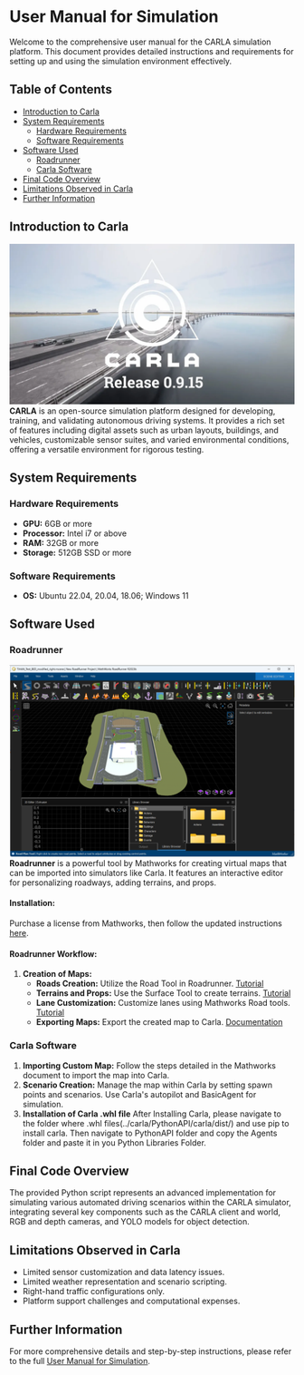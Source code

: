# User Manual for Simulation

Welcome to the comprehensive user manual for the CARLA simulation platform. This document provides detailed instructions and requirements for setting up and using the simulation environment effectively.

## Table of Contents
- [Introduction to Carla](#introduction-to-carla)
- [System Requirements](#system-requirements)
  - [Hardware Requirements](#hardware-requirements)
  - [Software Requirements](#software-requirements)
- [Software Used](#software-used)
  - [Roadrunner](#roadrunner)
  - [Carla Software](#carla-software)
- [Final Code Overview](#final-code-overview)
- [Limitations Observed in Carla](#limitations-observed-in-carla)
- [Further Information](#further-information)

## Introduction to Carla
![CARLA Overview](images/carla.webp)
**CARLA** is an open-source simulation platform designed for developing, training, and validating autonomous driving systems. It provides a rich set of features including digital assets such as urban layouts, buildings, and vehicles, customizable sensor suites, and varied environmental conditions, offering a versatile environment for rigorous testing.

## System Requirements

### Hardware Requirements
- **GPU:** 6GB or more
- **Processor:** Intel i7 or above
- **RAM:** 32GB or more
- **Storage:** 512GB SSD or more

### Software Requirements
- **OS:** Ubuntu 22.04, 20.04, 18.06; Windows 11

## Software Used

### Roadrunner
![Roadrunner Tool](images/RoadRunner.png)
**Roadrunner** is a powerful tool by Mathworks for creating virtual maps that can be imported into simulators like Carla. It features an interactive editor for personalizing roadways, adding terrains, and props.

#### Installation:
Purchase a license from Mathworks, then follow the updated instructions [here](https://in.mathworks.com/products/roadrunner.html).

#### Roadrunner Workflow:
1. **Creation of Maps:**
   - **Roads Creation:** Utilize the Road Tool in Roadrunner. [Tutorial](https://in.mathworks.com/videos/roadrunner-tutorial-part-4-creating-roads-1687242978029.html)
   - **Terrains and Props:** Use the Surface Tool to create terrains. [Tutorial](https://in.mathworks.com/videos/roadrunner-tutorial-part-7-adding-terrains-and-props-1687243755717.html)
   - **Lane Customization:** Customize lanes using Mathworks Road tools. [Tutorial](https://in.mathworks.com/videos/roadrunner-tutorial-part-5-customizing-lanes-1687243722846.html)
   - **Exporting Maps:** Export the created map to Carla. [Documentation](https://in.mathworks.com/videos/roadrunner-tutorial-part-3-exporting-scenes-to-simulators-1687242968585.html)

### Carla Software
1. **Importing Custom Map:** Follow the steps detailed in the Mathworks document to import the map into Carla.
2. **Scenario Creation:** Manage the map within Carla by setting spawn points and scenarios. Use Carla's autopilot and BasicAgent for simulation.
3. **Installation of Carla .whl file** After Installing Carla, please navigate to the folder where .whl files(../carla/PythonAPI/carla/dist/) and use pip to install carla. Then navigate to PythonAPI folder and copy the Agents folder and paste it in you Python Libraries Folder.

## Final Code Overview
The provided Python script represents an advanced implementation for simulating various automated driving scenarios within the CARLA simulator, integrating several key components such as the CARLA client and world, RGB and depth cameras, and YOLO models for object detection.

## Limitations Observed in Carla
- Limited sensor customization and data latency issues.
- Limited weather representation and scenario scripting.
- Right-hand traffic configurations only.
- Platform support challenges and computational expenses.

## Further Information
For more comprehensive details and step-by-step instructions, please refer to the full [User Manual for Simulation](https://github.com/nineRishav/Solio-S186/blob/baf82bb561ea98ca23ec6243216e9dd03ce4e9b5/Simulation(CARLA)/User%20Manual%20for%20Simulation.pdf).
